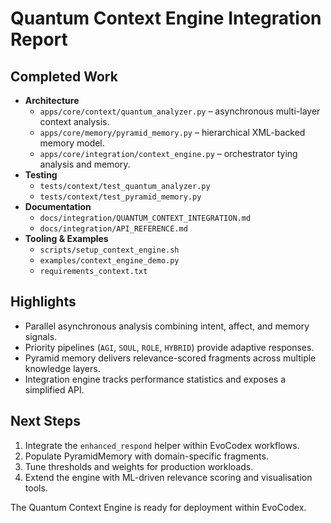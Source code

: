 # Quantum Context Engine Integration Report

## Completed Work

- **Architecture**
  - `apps/core/context/quantum_analyzer.py` – asynchronous multi-layer context analysis.
  - `apps/core/memory/pyramid_memory.py` – hierarchical XML-backed memory model.
  - `apps/core/integration/context_engine.py` – orchestrator tying analysis and memory.
- **Testing**
  - `tests/context/test_quantum_analyzer.py`
  - `tests/context/test_pyramid_memory.py`
- **Documentation**
  - `docs/integration/QUANTUM_CONTEXT_INTEGRATION.md`
  - `docs/integration/API_REFERENCE.md`
- **Tooling & Examples**
  - `scripts/setup_context_engine.sh`
  - `examples/context_engine_demo.py`
  - `requirements_context.txt`

## Highlights

- Parallel asynchronous analysis combining intent, affect, and memory signals.
- Priority pipelines (`AGI`, `SOUL`, `ROLE`, `HYBRID`) provide adaptive responses.
- Pyramid memory delivers relevance-scored fragments across multiple knowledge layers.
- Integration engine tracks performance statistics and exposes a simplified API.

## Next Steps

1. Integrate the `enhanced_respond` helper within EvoCodex workflows.
2. Populate PyramidMemory with domain-specific fragments.
3. Tune thresholds and weights for production workloads.
4. Extend the engine with ML-driven relevance scoring and visualisation tools.

The Quantum Context Engine is ready for deployment within EvoCodex.
